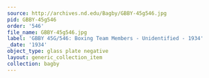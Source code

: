 ```yaml
---
source: http://archives.nd.edu/Bagby/GBBY-45g546.jpg
pid: GBBY-45g546
order: '546'
file_name: GBBY-45g546.jpg
label: 'GBBY 45G/546: Boxing Team Members - Unidentified - 1934'
_date: '1934'
object_type: glass plate negative
layout: generic_collection_item
collection: bagby
---
```

